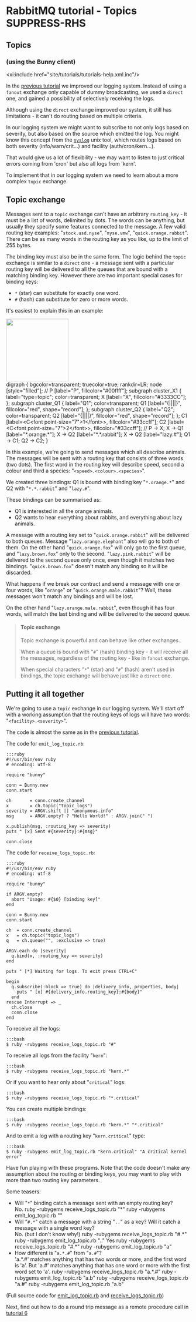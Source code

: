 # RabbitMQ tutorial - Topics SUPPRESS-RHS

## Topics
### (using the Bunny client)

<xi:include href="site/tutorials/tutorials-help.xml.inc"/>

In the [previous tutorial](tutorial-four-ruby.html) we improved our
logging system. Instead of using a `fanout` exchange only capable of
dummy broadcasting, we used a `direct` one, and gained a possibility
of selectively receiving the logs.

Although using the `direct` exchange improved our system, it still has
limitations - it can't do routing based on multiple criteria.

In our logging system we might want to subscribe to not only logs
based on severity, but also based on the source which emitted the log.
You might know this concept from the
[`syslog`](http://en.wikipedia.org/wiki/Syslog) unix tool, which
routes logs based on both severity (info/warn/crit...) and facility
(auth/cron/kern...).

That would give us a lot of flexibility - we may want to listen to
just critical errors coming from 'cron' but also all logs from 'kern'.

To implement that in our logging system we need to learn about a more
complex `topic` exchange.


Topic exchange
--------------

Messages sent to a `topic` exchange can't have an arbitrary
`routing_key` - it must be a list of words, delimited by dots. The
words can be anything, but usually they specify some features
connected to the message. A few valid routing key examples:
"`stock.usd.nyse`", "`nyse.vmw`", "`quick.orange.rabbit`". There can be as
many words in the routing key as you like, up to the limit of 255
bytes.

The binding key must also be in the same form. The logic behind the
`topic` exchange is similar to a `direct` one - a message sent with a
particular routing key will be delivered to all the queues that are
bound with a matching binding key. However there are two important
special cases for binding keys:

  * `*` (star) can substitute for exactly one word.
  * `#` (hash) can substitute for zero or more words.

It's easiest to explain this in an example:

<div class="diagram">
  <img src="/img/tutorials/python-five.png" height="170" />
  <div class="diagram_source">
    digraph {
      bgcolor=transparent;
      truecolor=true;
      rankdir=LR;
      node [style="filled"];
      //
      P [label="P", fillcolor="#00ffff"];
      subgraph cluster_X1 {
        label="type=topic";
	color=transparent;
        X [label="X", fillcolor="#3333CC"];
      };
      subgraph cluster_Q1 {
        label="Q1";
	color=transparent;
        Q1 [label="{||||}", fillcolor="red", shape="record"];
      };
      subgraph cluster_Q2 {
        label="Q2";
	color=transparent;
        Q2 [label="{||||}", fillcolor="red", shape="record"];
      };
      C1 [label=&lt;C&lt;font point-size="7"&gt;1&lt;/font&gt;&gt;, fillcolor="#33ccff"];
      C2 [label=&lt;C&lt;font point-size="7"&gt;2&lt;/font&gt;&gt;, fillcolor="#33ccff"];
      //
      P -&gt; X;
      X -&gt; Q1 [label="*.orange.*"];
      X -&gt; Q2 [label="*.*.rabbit"];
      X -&gt; Q2 [label="lazy.#"];
      Q1 -&gt; C1;
      Q2 -&gt; C2;
    }
  </div>
</div>

In this example, we're going to send messages which all describe
animals. The messages will be sent with a routing key that consists of
three words (two dots). The first word in the routing key
will describe speed, second a colour and third a species:
"`<speed>.<colour>.<species>`".

We created three bindings: Q1 is bound with binding key "`*.orange.*`"
and Q2 with "`*.*.rabbit`" and "`lazy.#`".

These bindings can be summarised as:

  * Q1 is interested in all the orange animals.
  * Q2 wants to hear everything about rabbits, and everything about lazy
    animals.

A message with a routing key set to "`quick.orange.rabbit`"
will be delivered to both queues. Message
"`lazy.orange.elephant`" also will go to both of them. On the other hand
"`quick.orange.fox`" will only go to the first queue, and
"`lazy.brown.fox`" only to the second. "`lazy.pink.rabbit`" will
be delivered to the second queue only once, even though it matches two bindings.
"`quick.brown.fox`" doesn't match any binding so it will be discarded.

What happens if we break our contract and send a message with one or
four words, like "`orange`" or "`quick.orange.male.rabbit`"? Well,
these messages won't match any bindings and will be lost.

On the other hand "`lazy.orange.male.rabbit`", even though it has four
words, will match the last binding and will be delivered to the second
queue.

> #### Topic exchange
>
> Topic exchange is powerful and can behave like other exchanges.
>
> When a queue is bound with "`#`" (hash) binding key - it will receive
> all the messages, regardless of the routing key - like in `fanout` exchange.
>
> When special characters "`*`" (star) and "`#`" (hash) aren't used in bindings,
> the topic exchange will behave just like a `direct` one.

Putting it all together
-----------------------

We're going to use a `topic` exchange in our logging system. We'll
start off with a working assumption that the routing keys of logs will
have two words: "`<facility>.<severity>`".

The code is almost the same as in the
[previous tutorial](tutorial-four-ruby.html).

The code for `emit_log_topic.rb`:

    :::ruby
    #!/usr/bin/env ruby
    # encoding: utf-8

    require "bunny"

    conn = Bunny.new
    conn.start

    ch       = conn.create_channel
    x        = ch.topic("topic_logs")
    severity = ARGV.shift || "anonymous.info"
    msg      = ARGV.empty? ? "Hello World!" : ARGV.join(" ")

    x.publish(msg, :routing_key => severity)
    puts " [x] Sent #{severity}:#{msg}"

    conn.close



The code for `receive_logs_topic.rb`:

    :::ruby
    #!/usr/bin/env ruby
    # encoding: utf-8

    require "bunny"

    if ARGV.empty?
      abort "Usage: #{$0} [binding key]"
    end

    conn = Bunny.new
    conn.start

    ch  = conn.create_channel
    x   = ch.topic("topic_logs")
    q   = ch.queue("", :exclusive => true)

    ARGV.each do |severity|
      q.bind(x, :routing_key => severity)
    end

    puts " [*] Waiting for logs. To exit press CTRL+C"

    begin
      q.subscribe(:block => true) do |delivery_info, properties, body|
        puts " [x] #{delivery_info.routing_key}:#{body}"
      end
    rescue Interrupt => _
      ch.close
      conn.close
    end


To receive all the logs:

    :::bash
    $ ruby -rubygems receive_logs_topic.rb "#"

To receive all logs from the facility "`kern`":

    :::bash
    $ ruby -rubygems receive_logs_topic.rb "kern.*"

Or if you want to hear only about "`critical`" logs:

    :::bash
    $ ruby -rubygems receive_logs_topic.rb "*.critical"

You can create multiple bindings:

    :::bash
    $ ruby -rubygems receive_logs_topic.rb "kern.*" "*.critical"


And to emit a log with a routing key "`kern.critical`" type:

    :::bash
    $ ruby -rubygems emit_log_topic.rb "kern.critical" "A critical kernel error"


Have fun playing with these programs. Note that the code doesn't make
any assumption about the routing or binding keys, you may want to play
with more than two routing key parameters.

Some teasers:

 * Will "`*`" binding catch a message sent with an empty routing key?
   <div class="teaser_answer">
       No.
       ruby -rubygems receive_logs_topic.rb "&#42;"
       ruby -rubygems emit_log_topic.rb ""
   </div>
 * Will "`#.*`" catch a message with a string "`..`" as a key? Will
   it catch a message with a single word key?
   <div class="teaser_answer">
       No. (but I don't know why!)
       ruby -rubygems receive_logs_topic.rb "#.&#42;"
       ruby -rubygems emit_log_topic.rb ".."
       Yes
       ruby -rubygems receive_logs_topic.rb "#.&#42;"
       ruby -rubygems emit_log_topic.rb "a"
   </div>
 * How different is "`a.*.#`" from "`a.#`"?
   <div class="teaser_answer">
       'a.&#42;.#' matches anything that has two words or more, and the first
       word is 'a'. But 'a.#' matches anything that has one word or more
       with the first word set to 'a'.
       ruby -rubygems receive_logs_topic.rb "a.*.#"
       ruby -rubygems emit_log_topic.rb "a.b"
       ruby -rubygems receive_logs_topic.rb "a.#"
       ruby -rubygems emit_log_topic.rb "a.b"
   </div>

(Full source code for [emit_log_topic.rb](https://github.com/rabbitmq/rabbitmq-tutorials/blob/master/ruby/emit_log_topic.rb)
and [receive_logs_topic.rb](https://github.com/rabbitmq/rabbitmq-tutorials/blob/master/ruby/receive_logs_topic.rb))

Next, find out how to do a round trip message as a remote procedure call in [tutorial 6](tutorial-six-ruby.html)

